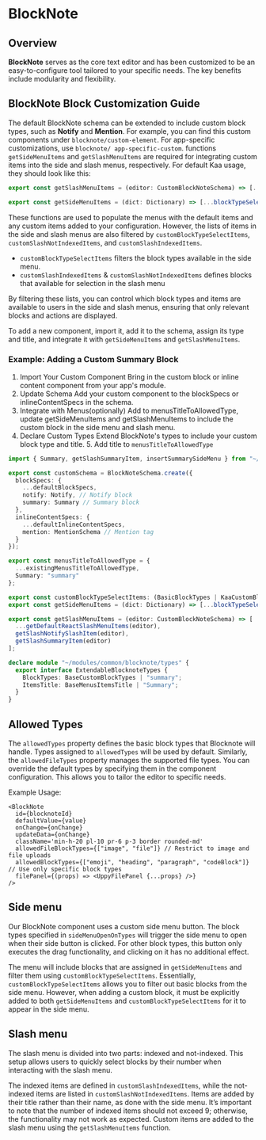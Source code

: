 # BlockNote

## Overview

**BlockNote** serves as the core text editor and has been customized to be an easy-to-configure tool tailored to your specific
needs. The key benefits include modularity and flexibility.

## BlockNote Block Customization Guide

The default BlockNote schema can be extended to include custom block types, such as **Notify** and **Mention**. For example,
you can find this custom components under `blocknote/custom-element`. For app-specific customizations, use `blocknote/
app-specific-custom`.
functions `getSideMenuItems` and `getSlashMenuItems` are required for integrating custom items into the side and slash menus,
respectively. For default Kaa usage, they should look like this:

```typescript
export const getSlashMenuItems = (editor: CustomBlockNoteSchema) => [...getDefaultReactSlashMenuItems(editor), getSlashNotifySlashItem(editor)];

export const getSideMenuItems = (dict: Dictionary) => [...blockTypeSelectItems(dict)];
```

These functions are used to populate the menus with the default items and any custom items added to your configuration.
However, the lists of items in the side and slash menus are also filtered by `customBlockTypeSelectItems`,
`customSlashNotIndexedItems`, and `customSlashIndexedItems`.

- `customBlockTypeSelectItems` filters the block types available in the side menu.
- `customSlashIndexedItems` & `customSlashNotIndexedItems` defines blocks that available for selection in the slash menu

By filtering these lists, you can control which block types and items are available to users in the side and slash menus,
ensuring that only relevant blocks and actions are displayed.

To add a new component, import it, add it to the schema, assign its type and title, and integrate it with `getSideMenuItems`
and `getSlashMenuItems`.

### Example: Adding a Custom Summary Block

1. Import Your Custom Component
   Bring in the custom block or inline content component from your app's module.
2. Update Schema
   Add your custom component to the blockSpecs or inlineContentSpecs in the schema.
3. Integrate with Menus(optionally)
   Add to menusTitleToAllowedType, update getSideMenuItems and getSlashMenuItems to include the custom block in the side menu
   and slash menu.
4. Declare Custom Types
   Extend BlockNote's types to include your custom block type and title. 5. Add title to `menusTitleToAllowedType`

```typescript
import { Summary, getSlashSummaryItem, insertSummarySideMenu } from "~/modules/common/blocknote/app-specific-custom/summary-block";

export const customSchema = BlockNoteSchema.create({
  blockSpecs: {
    ...defaultBlockSpecs,
    notify: Notify, // Notify block
    summary: Summary // Summary block
  },
  inlineContentSpecs: {
    ...defaultInlineContentSpecs,
    mention: MentionSchema // Mention tag
  }
});

export const menusTitleToAllowedType = {
  ...existingMenusTitleToAllowedType,
  Summary: "summary"
};

export const customBlockTypeSelectItems: (BasicBlockTypes | KaaCustomBlockTypes)[] = [...existingCustomBlockTypeSelectItems, "summary"];
export const getSideMenuItems = (dict: Dictionary) => [...blockTypeSelectItems(dict), insertSummarySideMenu()];

export const getSlashMenuItems = (editor: CustomBlockNoteSchema) => [
  ...getDefaultReactSlashMenuItems(editor),
  getSlashNotifySlashItem(editor),
  getSlashSummaryItem(editor)
];

declare module "~/modules/common/blocknote/types" {
  export interface ExtendableBlocknoteTypes {
    BlockTypes: BaseCustomBlockTypes | "summary";
    ItemsTitle: BaseMenusItemsTitle | "Summary";
  }
}
```

## Allowed Types

The `allowedTypes` property defines the basic block types that Blocknote will handle. Types assigned to `allowedTypes` will be
used by default. Similarly, the `allowedFileTypes` property manages the supported file types. You can override the default
types by specifying them in the <BlockNote /> component configuration. This allows you to tailor the editor to specific needs.

Example Usage:

```tsx
<BlockNote
  id={blocknoteId}
  defaultValue={value}
  onChange={onChange}
  updateData={onChange}
  className='min-h-20 pl-10 pr-6 p-3 border rounded-md'
  allowedFileBlockTypes={["image", "file"]} // Restrict to image and file uploads
  allowedBlockTypes={["emoji", "heading", "paragraph", "codeBlock"]} // Use only specific block types
  filePanel={(props) => <UppyFilePanel {...props} />}
/>
```

## Side menu

Our BlockNote component uses a custom side menu button. The block types specified in `sideMenuOpenOnTypes` will trigger the
side menu to open when their side button is clicked. For other block types, this button only executes the drag functionality,
and clicking on it has no additional effect.

The menu will include blocks that are assigned in `getSideMenuItems` and filter them using `customBlockTypeSelectItems`.
Essentially, `customBlockTypeSelectItems` allows you to filter out basic blocks from the side menu. However, when adding a
custom block, it must be explicitly added to both `getSideMenuItems` and `customBlockTypeSelectItems` for it to appear in the
side menu.

## Slash menu

The slash menu is divided into two parts: indexed and not-indexed. This setup allows users to quickly select blocks by their
number when interacting with the slash menu.

The indexed items are defined in `customSlashIndexedItems`, while the not-indexed items are listed in
`customSlashNotIndexedItems`. Items are added by their title rather than their name, as done with the side menu. It’s
important to note that the number of indexed items should not exceed 9; otherwise, the functionality may not work as expected.
Custom items are added to the slash menu using the `getSlashMenuItems` function.
